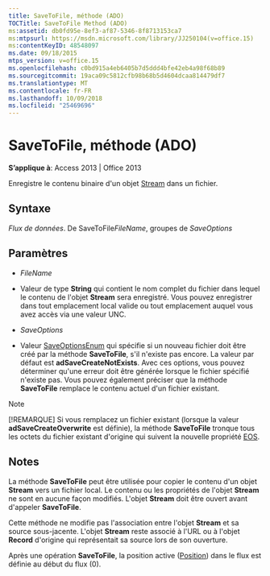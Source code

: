 ```yaml
---
title: SaveToFile, méthode (ADO)
TOCTitle: SaveToFile Method (ADO)
ms:assetid: db0fd95e-8ef3-af87-5346-8f8713153ca7
ms:mtpsurl: https://msdn.microsoft.com/library/JJ250104(v=office.15)
ms:contentKeyID: 48548097
ms.date: 09/18/2015
mtps_version: v=office.15
ms.openlocfilehash: c0bd915a4eb6405b7d5ddd4bfe42eb4a98f68b89
ms.sourcegitcommit: 19aca09c5812cfb98b68b5d4604dcaa814479df7
ms.translationtype: MT
ms.contentlocale: fr-FR
ms.lasthandoff: 10/09/2018
ms.locfileid: "25469696"
---
```

# <a name="savetofile-method-ado"></a>SaveToFile, méthode (ADO)


**S’applique à**: Access 2013 | Office 2013



Enregistre le contenu binaire d'un objet [Stream](stream-object-ado.md) dans un fichier.

## <a name="syntax"></a>Syntaxe

*Flux de données*. De SaveToFile*FileName*, groupes de *SaveOptions*

## <a name="parameters"></a>Paramètres

  - *FileName*

  - Valeur de type **String** qui contient le nom complet du fichier dans lequel le contenu de l'objet **Stream** sera enregistré. Vous pouvez enregistrer dans tout emplacement local valide ou tout emplacement auquel vous avez accès via une valeur UNC.

  - *SaveOptions*

  - Valeur [SaveOptionsEnum](saveoptionsenum.md) qui spécifie si un nouveau fichier doit être créé par la méthode **SaveToFile**, s'il n'existe pas encore. La valeur par défaut est **adSaveCreateNotExists**. Avec ces options, vous pouvez déterminer qu'une erreur doit être générée lorsque le fichier spécifié n'existe pas. Vous pouvez également préciser que la méthode **SaveToFile** remplace le contenu actuel d'un fichier existant.


> [!NOTE]
> <P>[!REMARQUE] Si vous remplacez un fichier existant (lorsque la valeur <STRONG>adSaveCreateOverwrite</STRONG> est définie), la méthode <STRONG>SaveToFile</STRONG> tronque tous les octets du fichier existant d'origine qui suivent la nouvelle propriété <A href="eos-property-ado.md">EOS</A>.</P>



## <a name="remarks"></a>Notes

La méthode **SaveToFile** peut être utilisée pour copier le contenu d'un objet **Stream** vers un fichier local. Le contenu ou les propriétés de l'objet **Stream** ne sont en aucune façon modifiés. L'objet **Stream** doit être ouvert avant d'appeler **SaveToFile**.

Cette méthode ne modifie pas l'association entre l'objet **Stream** et sa source sous-jacente. L'objet **Stream** reste associé à l'URL ou à l'objet **Record** d'origine qui représentait sa source lors de son ouverture.

Après une opération **SaveToFile**, la position active ([Position](position-property-ado.md)) dans le flux est définie au début du flux (0).

